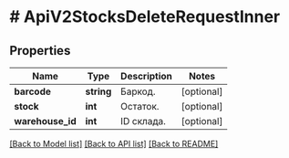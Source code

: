 # # ApiV2StocksDeleteRequestInner

## Properties

Name | Type | Description | Notes
------------ | ------------- | ------------- | -------------
**barcode** | **string** | Баркод. | [optional]
**stock** | **int** | Остаток. | [optional]
**warehouse_id** | **int** | ID склада. | [optional]

[[Back to Model list]](../../README.md#models) [[Back to API list]](../../README.md#endpoints) [[Back to README]](../../README.md)

